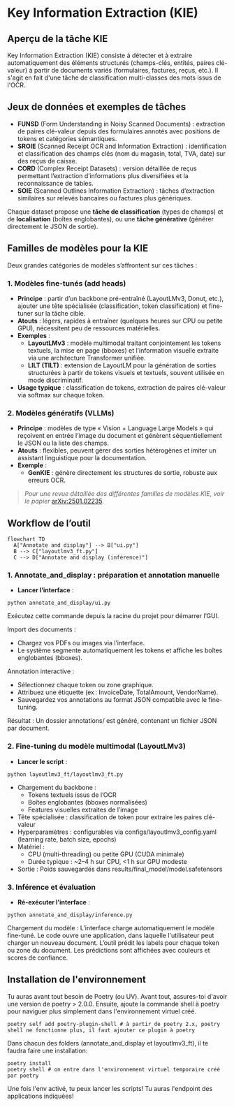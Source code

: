 # Key Information Extraction (KIE)

## Aperçu de la tâche KIE
Key Information Extraction (KIE) consiste à détecter et à extraire automatiquement des éléments structurés (champs-clés, entités, paires clé-valeur) à partir de documents variés (formulaires, factures, reçus, etc.). Il s'agit en fait d'une tâche de classification multi-classes des mots issus de l'OCR. 

## Jeux de données et exemples de tâches
- **FUNSD** (Form Understanding in Noisy Scanned Documents) : extraction de paires clé-valeur depuis des formulaires annotés avec positions de tokens et catégories sémantiques.
- **SROIE** (Scanned Receipt OCR and Information Extraction) : identification et classification des champs clés (nom du magasin, total, TVA, date) sur des reçus de caisse.
- **CORD** (Complex Receipt Datasets) : version détaillée de reçus permettant l’extraction d’informations plus diversifiées et la reconnaissance de tables.
- **SOIE** (Scanned Outlines Information Extraction) : tâches d’extraction similaires sur relevés bancaires ou factures plus génériques.

Chaque dataset propose une **tâche de classification** (types de champs) et de **localisation** (boîtes englobantes), ou une **tâche générative** (générer directement le JSON de sortie).

## Familles de modèles pour la KIE
Deux grandes catégories de modèles s’affrontent sur ces tâches :

### 1. Modèles fine-tunés (add heads)
- **Principe** : partir d’un backbone pré-entraîné (LayoutLMv3, Donut, etc.), ajouter une tête spécialisée (classification, token classification) et fine-tuner sur la tâche cible.
- **Atouts** : légers, rapides à entraîner (quelques heures sur CPU ou petite GPU), nécessitent peu de ressources matérielles.
- **Exemples** :
  - **LayoutLMv3** : modèle multimodal traitant conjointement les tokens textuels, la mise en page (bboxes) et l’information visuelle extraite via une architecture Transformer unifiée.
  - **LILT (TILT)** : extension de LayoutLM pour la génération de sorties structurées à partir de tokens visuels et textuels, souvent utilisée en mode discriminatif.
- **Usage typique** : classification de tokens, extraction de paires clé-valeur via softmax sur chaque token.

### 2. Modèles génératifs (VLLMs)
- **Principe** : modèles de type « Vision + Language Large Models » qui reçoivent en entrée l’image du document et génèrent séquentiellement le JSON ou la liste des champs.
- **Atouts** : flexibles, peuvent gérer des sorties hétérogènes et imiter un assistant linguistique pour la documentation.
- **Exemple** :
  - **GenKIE** : génère directement les structures de sortie, robuste aux erreurs OCR.

> *Pour une revue détaillée des différentes familles de modèles KIE, voir le papier* [arXiv:2501.02235](https://arxiv.org/pdf/2501.02235).

## Workflow de l’outil
```mermaid
flowchart TD
  A["Annotate and display"] --> B["ui.py"]
  B --> C["layoutlmv3_ft.py"]
  C --> D["Annotate and display (inférence)"]
```

### 1. Annotate_and_display : préparation et annotation manuelle

- **Lancer l’interface** :
```shell
python annotate_and_display/ui.py
```

Exécutez cette commande depuis la racine du projet pour démarrer l’GUI.

Import des documents :

- Chargez vos PDFs ou images via l’interface.
- Le système segmente automatiquement les tokens et affiche les boîtes englobantes (bboxes).

Annotation interactive :

- Sélectionnez chaque token ou zone graphique.
- Attribuez une étiquette (ex : InvoiceDate, TotalAmount, VendorName).
- Sauvegardez vos annotations au format JSON compatible avec le fine-tuning.

Résultat : Un dossier annotations/ est généré, contenant un fichier JSON par document.

### 2. Fine-tuning du modèle multimodal (LayoutLMv3)
- **Lancer le script** :
```shell
python layoutlmv3_ft/layoutlmv3_ft.py
```
- Chargement du backbone :
    - Tokens textuels issus de l’OCR
    - Boîtes englobantes (bboxes normalisées)
    - Features visuelles extraites de l’image
- Tête spécialisée : classification de token pour extraire les paires clé-valeur
- Hyperparamètres : configurables via configs/layoutlmv3_config.yaml (learning rate, batch size, epochs)
- Matériel :
    - CPU (multi-threading) ou petite GPU (CUDA minimale)
    - Durée typique : ~2–4 h sur CPU, <1 h sur GPU modeste
- Sortie : Poids sauvegardés dans results/final_model/model.safetensors

### 3. Inférence et évaluation
- **Ré-exécuter l’interface** :
```shell
python annotate_and_display/inference.py
```
Chargement du modèle : L’interface charge automatiquement le modèle fine-tuné.
Le code ouvre une application, dans laquelle l'utilisateur peut charger un nouveau document. L’outil prédit les labels pour chaque token ou zone du document. Les prédictions sont affichées avec couleurs et scores de confiance.

## Installation de l'environnement
Tu auras avant tout besoin de Poetry (ou UV). Avant tout, assures-toi d'avoir une version de poetry > 2.0.0. Ensuite, ajoute la commande shell à poetry pour naviguer plus simplement dans l'environnement virtuel créé. 
```shell
poetry self add poetry-plugin-shell # à partir de poetry 2.x, poetry shell ne fonctionne plus, il faut ajouter ce plugin à poetry
```
Dans chacun des folders (annotate_and_display et layoutlmv3_ft), il te faudra faire une installation:
```shell
poetry install
poetry shell # on entre dans l'environnement virtuel temporaire créé par poetry
```
Une fois l'env activé, tu peux lancer les scripts! Tu auras l'endpoint des applications indiquées!
